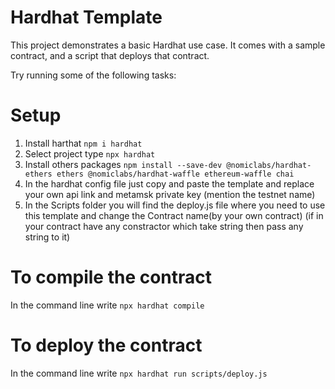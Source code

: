 # Hardhat Template

This project demonstrates a basic Hardhat use case. It comes with a sample contract, and a script that deploys that contract.

Try running some of the following tasks:

# Setup

1. Install harthat
```npm i hardhat```
2. Select project type
```npx hardhat```
3. Install others packages
```npm install --save-dev @nomiclabs/hardhat-ethers ethers @nomiclabs/hardhat-waffle ethereum-waffle chai```
4. In the hardhat config file just copy and paste the template and replace your own api link and metamsk private key (mention the testnet name)
5. In the Scripts folder you will find the deploy.js file where you need to use this template and change the Contract name(by your own contract) (if in your contract have any constractor which take string then pass any string to it)

# To compile the contract
In the command line write
```npx hardhat compile```

# To deploy the contract
In the command line write
```npx hardhat run scripts/deploy.js```



